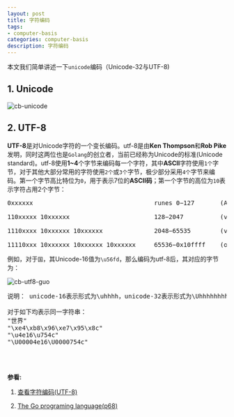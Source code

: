 ```yaml
---
layout: post
title: 字符编码
tags:
- computer-basis
categories: computer-basis
description: 字符编码
---
```




本文我们简单讲述一下```unicode```编码（Unicode-32与UTF-8)


<!-- more -->


## 1. Unicode

![cb-unicode](https://ivanzz1001.github.io/records/assets/img/computer_basis/cb_unicode.jpg)

## 2. UTF-8

**UTF-8**是对Unicode字符的一个变长编码。utf-8是由**Ken Thompson**和**Rob Pike**发明，同时这两位也是```Golang```的创立者，当前已经称为Unicode的标准(Unicode standard)。utf-8使用**1~4**个字节来编码每一个字符，其中**ASCII**字符使用```1个```字节，对于其他大部分常用的字符使用```2个```或```3个```字节，极少部分采用```4个```字节来编码。第一个字节高比特位为```0```，用于表示7位的**ASCII码**；第一个字节的高位为```10```表示字符占用2个字节：
<pre>
0xxxxxx                                 runes 0−127       (ASCII)

110xxxxx 10xxxxxx                       128−2047          (values <128 unused)

1110xxxx 10xxxxxx 10xxxxxx              2048−65535        (values <2048 unused)

11110xxx 10xxxxxx 10xxxxxx 10xxxxxx     65536−0x10ffff    (other values unused)
</pre>
例如，对于```国```，其Unicode-16值为```\u56fd```，那么编码为utf-8后，其对应的字节为：

![cb-utf8-guo](https://ivanzz1001.github.io/records/assets/img/computer_basis/cb_utf8_guo.jpg)

<pre>
说明： unicode-16表示形式为\uhhhh，unicode-32表示形式为\Uhhhhhhhh(注意这里为大写的U)

对于如下均表示同一字符串：
"世界"
"\xe4\xb8\x96\xe7\x95\x8c"
"\u4e16\u754c"
"\U00004e16\U0000754c"
</pre>


<br />
<br />

**参看:**

1. [查看字符编码(UTF-8)](http://www.mytju.com/classcode/tools/encode_utf8.asp)

2. [The Go programing language(p68)](http://golang.org)

<br />
<br />
<br />

